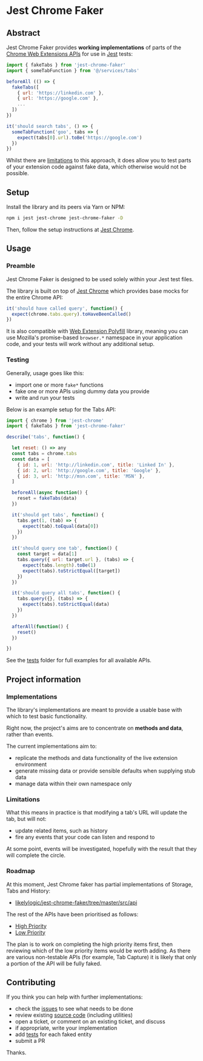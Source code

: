 # Jest Chrome Faker


## Abstract

Jest Chrome Faker provides **working implementations** of parts of the [Chrome Web Extensions APIs](https://developer.chrome.com/extensions/devguide) for use in [Jest](https://jestjs.io/docs/en/getting-started) tests: 

```js
import { fakeTabs } from 'jest-chrome-faker'
import { someTabFunction } from '@/services/tabs'

beforeAll (() => {
  fakeTabs([
    { url: 'https://linkedin.com' },
    { url: 'https://google.com' },
    ...
  ])
})

it('should search tabs', () => {
  someTabFunction('goo', tabs => {
    expect(tabs[0].url).toBe('https://google.com')
  })
})
```

Whilst there are [limitations](#limitations) to this approach, it does allow you to test parts of your extension code against fake data, which otherwise would not be possible.

## Setup

Install the library and its peers via Yarn or NPM:

```sh
npm i jest jest-chrome jest-chrome-faker -D
```

Then, follow the setup instructions at [Jest Chrome](https://github.com/extend-chrome/jest-chrome).

## Usage

### Preamble

Jest Chrome Faker is designed to be used solely within your Jest test files.

The library is built on top of [Jest Chrome](https://github.com/extend-chrome/jest-chrome) which provides base mocks for the entire Chrome API:

```js
it('should have called query', function() {
  expect(chrome.tabs.query).toHaveBeenCalled()
})
```

It is also compatible with [Web Extension Polyfill](https://github.com/mozilla/webextension-polyfill) library, meaning you can use Mozilla's promise-based `browser.*` namespace in your application code, and your tests will work without any additional setup.

### Testing

Generally, usage goes like this:

- import one or more `fake*` functions
- fake one or more APIs using dummy data you provide
- write and run your tests

Below is an example setup for the Tabs API:

```js
import { chrome } from 'jest-chrome'
import { fakeTabs } from 'jest-chrome-faker'

describe('tabs', function() {

  let reset: () => any
  const tabs = chrome.tabs
  const data = [
    { id: 1, url: 'http://linkedin.com', title: 'Linked In' },
    { id: 2, url: 'http://google.com', title: 'Google' },
    { id: 3, url: 'http://msn.com', title: 'MSN' },
  ]

  beforeAll(async function() {
    reset = fakeTabs(data)
  })

  it('should get tabs', function() {
    tabs.get(1, (tab) => {
      expect(tab).toEqual(data[0])
    })
  })

  it('should query one tab', function() {
    const target = data[1]
    tabs.query({ url: target.url }, (tabs) => {
      expect(tabs.length).toBe(1)
      expect(tabs).toStrictEqual([target])
    })
  })

  it('should query all tabs', function() {
    tabs.query({}, (tabs) => {
      expect(tabs).toStrictEqual(data)
    })
  })

  afterAll(function() {
    reset()
  })

})
```

See the [tests](tests/) folder for full examples for all available APIs.

## Project information

### Implementations

The library's implementations are meant to provide a usable base with which to test basic functionality.

Right now, the project's aims are to concentrate on **methods and data**, rather than events.

The current implementations aim to:

- replicate the methods and data functionality of the live extension environment
- generate missing data or provide sensible defaults when supplying stub data
- manage data within their own namespace only

### Limitations

What this means in practice is that modifying a tab's URL will update the tab, but will not:

- update related items, such as history
- fire any events that your code can listen and respond to

At some point, events will be investigated, hopefully with the result that they will complete the circle.

### Roadmap

At this moment, Jest Chrome faker has partial implementations of Storage, Tabs and History:

- [likelylogic/jest-chrome-faker/tree/master/src/api](https://github.com/likelylogic/jest-chrome-faker/tree/master/src/api)

The rest of the APIs have been prioritised as follows:

- [High Priority](https://github.com/likelylogic/jest-chrome-fake/issues?q=is%3Aopen+is%3Aissue+milestone%3A%22High+Priority%22)
- [Low Priority](https://github.com/likelylogic/jest-chrome-fake/issues/1)

The plan is to work on completing the high priority items first, then reviewing which of the low priority items would be worth adding. As there are various non-testable APIs (for example, Tab Capture) it is likely that only a portion of the API will be fully faked.

## Contributing

If you think you can help with further implementations:

- check the [issues](issues/) to see what needs to be done
- review existing [source code](src/api/) (including utilities)
- open a ticket, or comment on an existing ticket, and discuss
- if appropriate, write your implementation
- add [tests](tests) for each faked entity
- submit a PR

Thanks.
